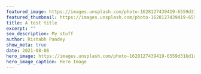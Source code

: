 ```yaml
---
featured_image: https://images.unsplash.com/photo-1628127439419-6559d316d1c0?ixid=MnwxMjA3fDB8MHxlZGl0b3JpYWwtZmVlZHw1NXx8fGVufDB8fHx8&ixlib=rb-1.2.1&auto=format&fit=crop&w=500&q=60
featured_thumbnail: https://images.unsplash.com/photo-1628127439419-6559d316d1c0?ixid=MnwxMjA3fDB8MHxlZGl0b3JpYWwtZmVlZHw1NXx8fGVufDB8fHx8&ixlib=rb-1.2.1&auto=format&fit=crop&w=500&q=60
title: A test title
excerpt: ""
seo_description: My stuff
author: Rishabh Pandey
show_meta: true
date: 2021-08-06
hero_image: https://images.unsplash.com/photo-1628127439419-6559d316d1c0?ixid=MnwxMjA3fDB8MHxlZGl0b3JpYWwtZmVlZHw1NXx8fGVufDB8fHx8&ixlib=rb-1.2.1&auto=format&fit=crop&w=500&q=60
hero_image_caption: Hero Image
---
```

